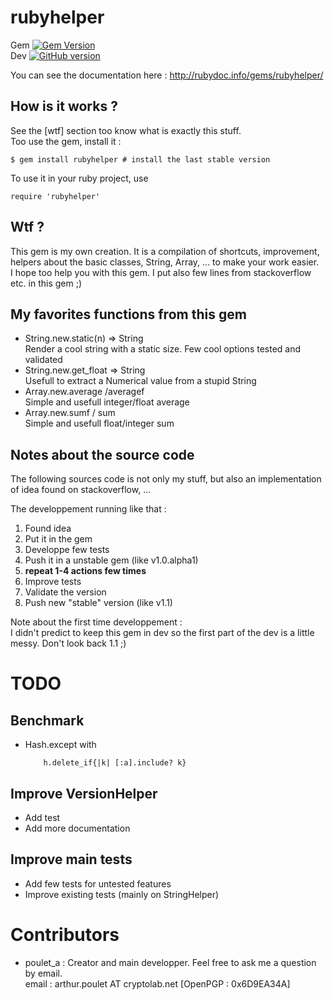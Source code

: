 # rubyhelper

Gem [![Gem Version](https://badge.fury.io/rb/rubyhelper.svg)](http://badge.fury.io/rb/rubyhelper)  
Dev [![GitHub version](https://badge.fury.io/gh/pouleta%2Frubyhelper.svg)](http://badge.fury.io/gh/pouleta%2Frubyhelper)  

You can see the documentation here : http://rubydoc.info/gems/rubyhelper/

## How is it works ?
See the [wtf] section too know what is exactly this stuff.  
Too use the gem, install it :
```
$ gem install rubyhelper # install the last stable version
```

To use it in your ruby project, use
```
require 'rubyhelper'
```

## Wtf ?
This gem is my own creation. It is a compilation of shortcuts, improvement,
helpers about the basic classes, String, Array, ... to make your work easier.  
I hope too help you with this gem. I put also few lines from stackoverflow etc.
in this gem ;)


## My favorites functions from this gem
- String.new.static(n) => String  
	Render a cool string with a static size. Few cool options tested and validated
- String.new.get_float => String  
	Usefull to extract a Numerical value from a stupid String
- Array.new.average /averagef  
	Simple and usefull integer/float average
- Array.new.sumf / sum  
	Simple and usefull float/integer sum


## Notes about the source code
The following sources code is not only my stuff, but also an implementation of
idea found on stackoverflow, ...  

The developpement running like that :
1. Found idea
2. Put it in the gem
3. Developpe few tests
4. Push it in a unstable gem (like v1.0.alpha1)
5. **repeat 1-4 actions few times**
6. Improve tests
7. Validate the version
8. Push new "stable" version (like v1.1)

Note about the first time developpement :  
I didn't predict to keep this gem in dev so the first part of the dev
is a little messy. Don't look back 1.1 ;)


# TODO
## Benchmark
- Hash.except with  
	```
		h.delete_if{|k| [:a].include? k}
	```  

## Improve VersionHelper
- Add test
- Add more documentation

## Improve main tests
- Add few tests for untested features
- Improve existing tests (mainly on StringHelper)

# Contributors
- poulet_a : Creator and main developper. Feel free to ask me a question by email.  
	email   : arthur.poulet AT cryptolab.net [OpenPGP : 0x6D9EA34A]  

